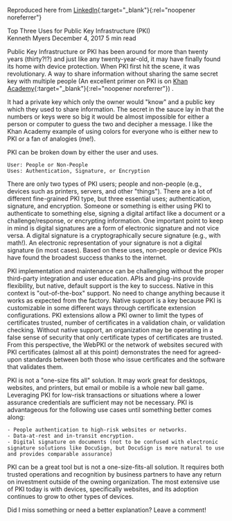 Reproduced here from [LinkedIn](https://www.linkedin.com/pulse/we-peoples-pki-devices-kenneth-myers/){:target="_blank"}{:rel="noopener noreferrer"} 

Top Three Uses for Public Key Infrastructure (PKI)  
Kenneth Myers
December 4, 2017
5 min read

Public Key Infrastructure or PKI has been around for more than twenty years (thirty?!?) and just like any twenty-year-old, it may have finally found its home with device protection. When PKI first hit the scene, it was revolutionary. A way to share information without sharing the same secret key with multiple people (An excellent primer on PKI is on [Khan Academy](https://www.khanacademy.org/computing/computer-science/cryptography/modern-crypt/v/diffie-hellman-key-exchange-part-1){:target="_blank"}{:rel="noopener noreferrer"}) . 

It had a private key which only the owner would "know" and a public key which they used to share information. The secret in the sauce lay in that the numbers or keys were so big it would be almost impossible for either a person or computer to guess the two and decipher a message. I like the Khan Academy example of using colors for everyone who is either new to PKI or a fan of analogies (me!).

PKI can be broken down by either the user and uses.

    User: People or Non-People
    Uses: Authentication, Signature, or Encryption

There are only two types of PKI users; people and non-people (e.g., devices such as printers, servers, and other "things"). There are a lot of different fine-grained PKI type, but three essential uses; authentication, signature, and encryption. Someone or something is either using PKI to authenticate to something else, signing a digital artifact like a document or a challenge/response, or encrypting information. One important point to keep in mind is digital signatures are a form of electronic signature and not vice versa. A digital signature is a cryptographically secure signature (e.g., with math!). An electronic representation of your signature is not a digital signature (in most cases). Based on these uses, non-people or device PKIs have found the broadest success thanks to the internet.

PKI implementation and maintenance can be challenging without the proper third-party integration and user education. APIs and plug-ins provide flexibility, but native, default support is the key to success. Native in this context is "out-of-the-box" support. No need to change anything because it works as expected from the factory. Native support is a key because PKI is customizable in some different ways through certificate extension configurations. PKI extensions allow a PKI owner to limit the types of certificates trusted, number of certificates in a validation chain, or validation checking. Without native support, an organization may be operating in a false sense of security that only certificate types of certificates are trusted. From this perspective, the WebPKI or the network of websites secured with PKI certificates (almost all at this point) demonstrates the need for agreed-upon standards between both those who issue certificates and the software that validates them.

PKI is not a "one-size fits all" solution. It may work great for desktops, websites, and printers, but email or mobile is a whole new ball game. Leveraging PKI for low-risk transactions or situations where a lower assurance credentials are sufficient may not be necessary. PKI is advantageous for the following use cases until something better comes along:

    - People authentication to high-risk websites or networks.
    - Data-at-rest and in-transit encryption.
    - Digital signature on documents (not to be confused with electronic signature solutions like DocuSign, but DocuSign is more natural to use and provides comparable assurance)

PKI can be a great tool but is not a one-size-fits-all solution. It requires both trusted operations and recognition by business partners to have any return on investment outside of the owning organization. The most extensive use of PKI today is with devices, specifically websites, and its adoption continues to grow to other types of devices. 

Did I miss something or need a better explanation? Leave a comment!

